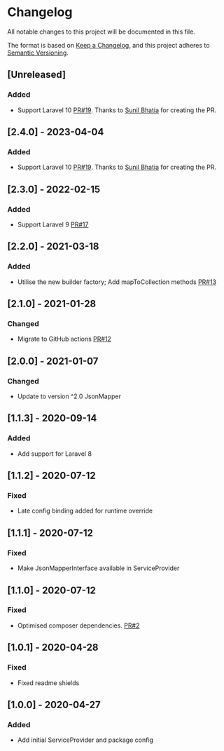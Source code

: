 # Changelog
All notable changes to this project will be documented in this file.

The format is based on [Keep a Changelog](https://keepachangelog.com/en/1.0.0/),
and this project adheres to [Semantic Versioning](https://semver.org/spec/v2.0.0.html).

## [Unreleased]
### Added
- Support Laravel 10 [PR#19](https://github.com/JsonMapper/LaravelPackage/pull/19). Thanks to [Sunil Bhatia](https://github.com/sunil19822701) for creating the PR.

## [2.4.0] - 2023-04-04
### Added
- Support Laravel 10 [PR#19](https://github.com/JsonMapper/LaravelPackage/pull/19). Thanks to [Sunil Bhatia](https://github.com/sunil19822701) for creating the PR.

## [2.3.0] - 2022-02-15
### Added 
- Support Laravel 9 [PR#17](https://github.com/JsonMapper/LaravelPackage/pull/17)

## [2.2.0] - 2021-03-18
### Added
- Utilise the new builder factory; Add mapToCollection methods [PR#13](https://github.com/JsonMapper/LaravelPackage/pull/13)

## [2.1.0] - 2021-01-28
### Changed
- Migrate to GitHub actions [PR#12](https://github.com/JsonMapper/LaravelPackage/pull/12)

## [2.0.0] - 2021-01-07
### Changed
- Update to version ^2.0 JsonMapper

## [1.1.3] - 2020-09-14
### Added
- Add support for Laravel 8

## [1.1.2] - 2020-07-12
### Fixed
- Late config binding added for runtime override

## [1.1.1] - 2020-07-12
### Fixed
- Make JsonMapperInterface available in ServiceProvider

## [1.1.0] - 2020-07-12
### Fixed
- Optimised composer dependencies. [PR#2](https://github.com/JsonMapper/LaravelPackage/pull/2)

## [1.0.1] - 2020-04-28
### Fixed	
- Fixed readme shields

## [1.0.0] - 2020-04-27
### Added
- Add initial ServiceProvider and package config
